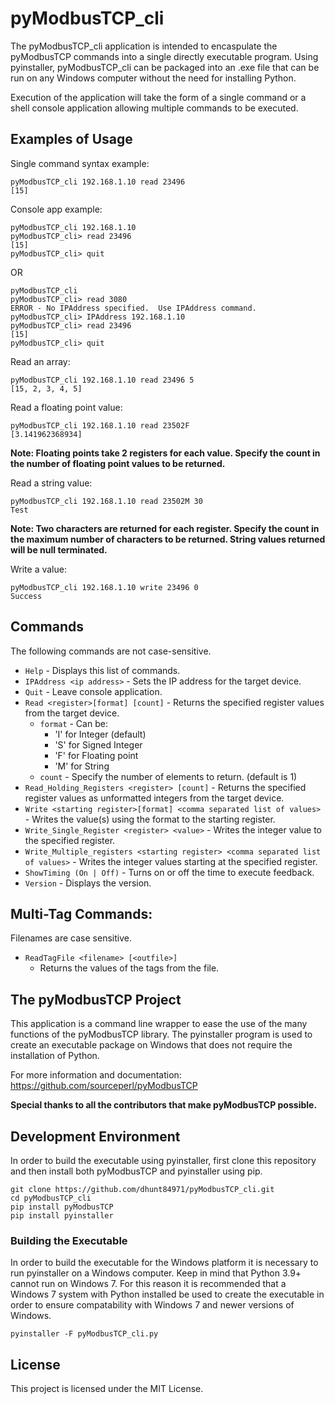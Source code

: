 # pyModbusTCP_cli

The pyModbusTCP_cli application is intended to encaspulate the pyModbusTCP 
commands into a single directly executable program.  Using pyinstaller,
pyModbusTCP_cli can be packaged into an .exe file that can be run on any Windows
computer without the need for installing Python.

Execution of the application will take the form of a single command or a shell
console application allowing multiple commands to be executed.

## Examples of Usage
Single command syntax example:
```
pyModbusTCP_cli 192.168.1.10 read 23496
[15]
```

Console app example:
```
pyModbusTCP_cli 192.168.1.10
pyModbusTCP_cli> read 23496
[15]
pyModbusTCP_cli> quit
```

OR
```
pyModbusTCP_cli
pyModbusTCP_cli> read 3080
ERROR - No IPAddress specified.  Use IPAddress command.
pyModbusTCP_cli> IPAddress 192.168.1.10
pyModbusTCP_cli> read 23496
[15]
pyModbusTCP_cli> quit
```

Read an array:
```
pyModbusTCP_cli 192.168.1.10 read 23496 5
[15, 2, 3, 4, 5]
```

Read a floating point value:
```
pyModbusTCP_cli 192.168.1.10 read 23502F
[3.141962368934]
```
**Note: Floating points take 2 registers for each value.  Specify the count in the number of floating point values to be returned.**

Read a string value:
```
pyModbusTCP_cli 192.168.1.10 read 23502M 30
Test
```
**Note: Two characters are returned for each register.  Specify the count in the maximum number of characters to be returned. String values returned will be null terminated.**

Write a value:
```
pyModbusTCP_cli 192.168.1.10 write 23496 0
Success
```

## Commands
The following commands are not case-sensitive.
+ ```Help```                        - Displays this list of commands.
+ ```IPAddress <ip address>```      - Sets the IP address for the target device.
+ ```Quit```                        - Leave console application.
+ ```Read <register>[format] [count]```                  - Returns the specified register values from the target device.
    + ```format``` - Can be:
        + 'I' for Integer (default)
        + 'S' for Signed Integer
        + 'F' for Floating point
        + 'M' for String
    + ```count``` - Specify the number of elements to return.  (default is 1)
+ ```Read_Holding_Registers <register> [count]```   - Returns the specified register values as unformatted integers from the target device.
+ ```Write <starting register>[format] <comma separated list of values>```  - Writes the value(s) using the format to the starting register.
+ ```Write_Single_Register <register> <value>```    - Writes the integer value to the specified register.
+ ```Write_Multiple_registers <starting register> <comma separated list of values>```   - Writes the integer values starting at the specified register.
+ ```ShowTiming (On | Off)```      - Turns on or off the time to execute feedback.
+ ```Version``` - Displays the version.

## Multi-Tag Commands:
Filenames are case sensitive.
+ ```ReadTagFile <filename> [<outfile>]```
    - Returns the values of the tags from the file.

## The pyModbusTCP Project
This application is a command line wrapper to ease the use of the many functions of the pyModbusTCP library.  The pyinstaller program is used to create an executable package on Windows that does not require the installation of Python.

For more information and documentation:
https://github.com/sourceperl/pyModbusTCP

**Special thanks to all the contributors that make pyModbusTCP possible.**

## Development Environment
In order to build the executable using pyinstaller, first clone this repository and then install both pyModbusTCP and pyinstaller using pip.

```
git clone https://github.com/dhunt84971/pyModbusTCP_cli.git
cd pyModbusTCP_cli
pip install pyModbusTCP
pip install pyinstaller
```

### Building the Executable
In order to build the executable for the Windows platform it is necessary to run pyinstaller on a Windows computer.  Keep in mind that Python 3.9+ cannot run on Windows 7.  For this reason it is recommended that a Windows 7 system with Python installed be used to create the executable in order to ensure compatability with Windows 7 and newer versions of Windows.
 
```
pyinstaller -F pyModbusTCP_cli.py
```

## License

This project is licensed under the MIT License.
